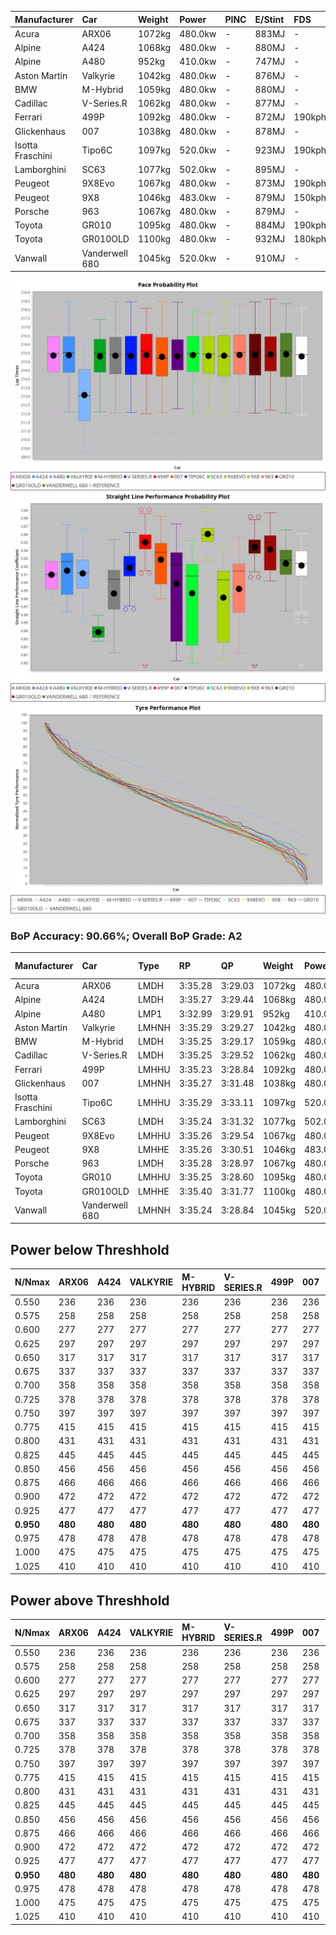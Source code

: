 | Manufacturer     | Car            | Weight | Power   | PINC    | E/Stint | FDS     |
|:-|:-|:-|:-|:-|:-|:-|
| Acura            | ARX06          | 1072kg | 480.0kw |    -    | 883MJ   |    -    |
| Alpine           | A424           | 1068kg | 480.0kw |    -    | 880MJ   |    -    |
| Alpine           | A480           | 952kg  | 410.0kw |    -    | 747MJ   |    -    |
| Aston Martin     | Valkyrie       | 1042kg | 480.0kw |    -    | 876MJ   |    -    |
| BMW              | M-Hybrid       | 1059kg | 480.0kw |    -    | 880MJ   |    -    |
| Cadillac         | V-Series.R     | 1062kg | 480.0kw |    -    | 877MJ   |    -    |
| Ferrari          | 499P           | 1092kg | 480.0kw |    -    | 872MJ   | 190kph  |
| Glickenhaus      | 007            | 1038kg | 480.0kw |    -    | 878MJ   |    -    |
| Isotta Fraschini | Tipo6C         | 1097kg | 520.0kw |    -    | 923MJ   | 190kph  |
| Lamborghini      | SC63           | 1077kg | 502.0kw |    -    | 895MJ   |    -    |
| Peugeot          | 9X8Evo         | 1067kg | 480.0kw |    -    | 873MJ   | 190kph  |
| Peugeot          | 9X8            | 1046kg | 483.0kw |    -    | 879MJ   | 150kph  |
| Porsche          | 963            | 1067kg | 480.0kw |    -    | 879MJ   |    -    |
| Toyota           | GR010          | 1095kg | 480.0kw |    -    | 884MJ   | 190kph  |
| Toyota           | GR010OLD       | 1100kg | 480.0kw |    -    | 932MJ   | 180kph  |
| Vanwall          | Vanderwell 680 | 1045kg | 520.0kw |    -    | 910MJ   |    -    |

![PACECHART](./IMG/AUTO.png)
![STRAIGHTLINEPERFORMANCECHART](./IMG/AUTO_sp.png)
![TYREPERFORMANCECHART](./IMG/AUTO_tw.png)

### BoP Accuracy: 90.66%; Overall BoP Grade: A2
| Manufacturer     | Car            | Type  | RP      | QP      | Weight | Power¹  | Threshhold | PINC    | Power²   | E/Stint | AVG Vmax  | FDS     | RDLC | L/Stint | BOP-Grade | Model Accuracy | Model Points | Match%  | SimDiff |
|:-|:-|:-|:-|:-|:-|:-|:-|:-|:-|:-|:-|:-|:-|:-|:-|:-|:-|:-|:-|
| Acura            | ARX06          | LMDH  | 3:35.28 | 3:29.03 | 1072kg | 480.0kw | 0.0kph     |    -    | 480.00kw |  883MJ  | 313.66kph |    -    | 1.00 | 12      | +A2       | 100.00%        | 996          | 91.92%  | #       |
| Alpine           | A424           | LMDH  | 3:35.27 | 3:29.44 | 1068kg | 480.0kw | 0.0kph     |    -    | 480.00kw |  880MJ  | 314.75kph |    -    | 1.00 | 12      | ~A1       | 99.58%         | 1429         | 97.16%  | #       |
| Alpine           | A480           | LMP1  | 3:32.99 | 3:29.91 |  952kg | 410.0kw | 0.0kph     |    -    | 410.00kw |  747MJ  | 313.65kph |    -    | 0.98 | 11      | -Ω1       | 94.94%         | 1689         | 49.55%  | +0.23   |
| Aston Martin     | Valkyrie       | LMHNH | 3:35.29 | 3:29.27 | 1042kg | 480.0kw | 0.0kph     |    -    | 480.00kw |  876MJ  | 302.66kph |    -    | 1.05 | 12      | +C2       | 100.00%        | 247          | 73.98%  | #       |
| BMW              | M-Hybrid       | LMDH  | 3:35.25 | 3:29.17 | 1059kg | 480.0kw | 0.0kph     |    -    | 480.00kw |  880MJ  | 310.29kph |    -    | 1.02 | 12      | ~A1       | 99.97%         | 2912         | 100.00% | #       |
| Cadillac         | V-Series.R     | LMDH  | 3:35.25 | 3:29.52 | 1062kg | 480.0kw | 0.0kph     |    -    | 480.00kw |  877MJ  | 313.95kph |    -    | 1.01 | 12      | +A2       | 99.49%         | 5225         | 93.49%  | #       |
| Ferrari          | 499P           | LMHHU | 3:35.23 | 3:28.84 | 1092kg | 480.0kw | 0.0kph     |    -    | 480.00kw |  872MJ  | 318.25kph | 190kph  | 1.01 | 12      | ~A1       | 100.00%        | 5378         | 100.00% | #       |
| Glickenhaus      | 007            | LMHNH | 3:35.27 | 3:31.48 | 1038kg | 480.0kw | 0.0kph     |    -    | 480.00kw |  878MJ  | 318.73kph |    -    | 0.96 | 12      | ~A1       | 93.90%         | 2170         | 95.23%  | +1.69   |
| Isotta Fraschini | Tipo6C         | LMHHU | 3:35.29 | 3:33.11 | 1097kg | 520.0kw | 0.0kph     |    -    | 520.00kw |  923MJ  | 314.99kph | 190kph  | 1.02 | 12      | +C1       | 100.00%        | 132          | 78.46%  | +1.44   |
| Lamborghini      | SC63           | LMDH  | 3:35.24 | 3:31.32 | 1077kg | 502.0kw | 0.0kph     |    -    | 502.00kw |  895MJ  | 311.92kph |    -    | 1.03 | 12      | ~A1       | 100.00%        | 784          | 99.84%  | +1.35   |
| Peugeot          | 9X8Evo         | LMHHU | 3:35.26 | 3:29.54 | 1067kg | 480.0kw | 0.0kph     |    -    | 480.00kw |  873MJ  | 322.16kph | 190kph  | 0.99 | 12      | ~A1       | 100.00%        | 1459         | 97.25%  | #       |
| Peugeot          | 9X8            | LMHHE | 3:35.26 | 3:30.51 | 1046kg | 483.0kw | 0.0kph     |    -    | 483.00kw |  879MJ  | 310.44kph | 150kph  | 1.03 | 12      | ~A1       | 99.18%         | 4817         | 95.34%  | -0.31   |
| Porsche          | 963            | LMDH  | 3:35.28 | 3:28.97 | 1067kg | 480.0kw | 0.0kph     |    -    | 480.00kw |  879MJ  | 310.87kph |    -    | 1.01 | 12      | ~A1       | 99.92%         | 14207        | 100.00% | #       |
| Toyota           | GR010          | LMHHU | 3:35.25 | 3:28.60 | 1095kg | 480.0kw | 0.0kph     |    -    | 480.00kw |  884MJ  | 316.25kph | 190kph  | 1.00 | 12      | ~A1       | 99.86%         | 4280         | 99.04%  | #       |
| Toyota           | GR010OLD       | LMHHE | 3:35.40 | 3:31.77 | 1100kg | 480.0kw | 0.0kph     |    -    | 480.00kw |  932MJ  | 317.54kph | 180kph  | 0.99 | 12      | +C1       | 99.46%         | 925          | 79.27%  | +2.17   |
| Vanwall          | Vanderwell 680 | LMHNH | 3:35.24 | 3:28.84 | 1045kg | 520.0kw | 0.0kph     |    -    | 520.00kw |  910MJ  | 322.11kph |    -    | 1.00 | 12      | ~A1       | 95.82%         | 642          | 100.00% | +0.42   |

## Power below Threshhold
| N/Nmax    | ARX06   | A424    | VALKYRIE | M-HYBRID | V-SERIES.R | 499P    | 007     | TIPO6C  | SC63    | 9X8EVO  | 9X8     | 963     | GR010   | GR010OLD | VANDERWELL 680 | ​     | RPM      | A480    |
|:-|:-|:-|:-|:-|:-|:-|:-|:-|:-|:-|:-|:-|:-|:-|:-|:-|:-|:-|
|  0.550    |  236    |  236    |  236     |  236     |  236       |  236    |  236    |  256    |  247    |  236    |  238    |  236    |  236    |  236     |  256           |  ​    |   --     |   -     |
|  0.575    |  258    |  258    |  258     |  258     |  258       |  258    |  258    |  279    |  270    |  258    |  260    |  258    |  258    |  258     |  279           |  ​    |   --     |   -     |
|  0.600    |  277    |  277    |  277     |  277     |  277       |  277    |  277    |  300    |  290    |  277    |  279    |  277    |  277    |  277     |  300           |  ​    |   --     |   -     |
|  0.625    |  297    |  297    |  297     |  297     |  297       |  297    |  297    |  322    |  310    |  297    |  299    |  297    |  297    |  297     |  322           |  ​    |   --     |   -     |
|  0.650    |  317    |  317    |  317     |  317     |  317       |  317    |  317    |  343    |  331    |  317    |  319    |  317    |  317    |  317     |  343           |  ​    |   --     |   -     |
|  0.675    |  337    |  337    |  337     |  337     |  337       |  337    |  337    |  365    |  352    |  337    |  339    |  337    |  337    |  337     |  365           |  ​    |   --     |   -     |
|  0.700    |  358    |  358    |  358     |  358     |  358       |  358    |  358    |  387    |  374    |  358    |  360    |  358    |  358    |  358     |  387           |  ​    |   --     |   -     |
|  0.725    |  378    |  378    |  378     |  378     |  378       |  378    |  378    |  409    |  395    |  378    |  380    |  378    |  378    |  378     |  409           |  ​    |   --     |   -     |
|  0.750    |  397    |  397    |  397     |  397     |  397       |  397    |  397    |  430    |  415    |  397    |  399    |  397    |  397    |  397     |  430           |  ​    |   --     |   -     |
|  0.775    |  415    |  415    |  415     |  415     |  415       |  415    |  415    |  449    |  434    |  415    |  418    |  415    |  415    |  415     |  449           |  ​    |  5000    |  241    |
|  0.800    |  431    |  431    |  431     |  431     |  431       |  431    |  431    |  467    |  451    |  431    |  434    |  431    |  431    |  431     |  467           |  ​    |  5500    |  284    |
|  0.825    |  445    |  445    |  445     |  445     |  445       |  445    |  445    |  482    |  466    |  445    |  448    |  445    |  445    |  445     |  482           |  ​    |  6000    |  318    |
|  0.850    |  456    |  456    |  456     |  456     |  456       |  456    |  456    |  494    |  477    |  456    |  459    |  456    |  456    |  456     |  494           |  ​    |  6500    |  359    |
|  0.875    |  466    |  466    |  466     |  466     |  466       |  466    |  466    |  505    |  487    |  466    |  469    |  466    |  466    |  466     |  505           |  ​    |  7000    |  401    |
|  0.900    |  472    |  472    |  472     |  472     |  472       |  472    |  472    |  512    |  494    |  472    |  475    |  472    |  472    |  472     |  512           |  ​    |  7500    |  411    |
|  0.925    |  477    |  477    |  477     |  477     |  477       |  477    |  477    |  517    |  499    |  477    |  480    |  477    |  477    |  477     |  517           |  ​    |  8000    |  407    |
| **0.950** | **480** | **480** | **480**  | **480**  | **480**    | **480** | **480** | **520** | **502** | **480** | **483** | **480** | **480** | **480**  | **520**        | **​** | **8500** | **410** |
|  0.975    |  478    |  478    |  478     |  478     |  478       |  478    |  478    |  518    |  500    |  478    |  481    |  478    |  478    |  478     |  518           |  ​    |  9000    |  205    |
|  1.000    |  475    |  475    |  475     |  475     |  475       |  475    |  475    |  514    |  497    |  475    |  478    |  475    |  475    |  475     |  514           |  ​    |   --     |   -     |
|  1.025    |  410    |  410    |  410     |  410     |  410       |  410    |  410    |  444    |  429    |  410    |  413    |  410    |  410    |  410     |  444           |  ​    |   --     |   -     |

## Power above Threshhold
| N/Nmax    | ARX06   | A424    | VALKYRIE | M-HYBRID | V-SERIES.R | 499P    | 007     | TIPO6C  | SC63    | 9X8EVO  | 9X8     | 963     | GR010   | GR010OLD | VANDERWELL 680 | ​     | RPM      | A480    |
|:-|:-|:-|:-|:-|:-|:-|:-|:-|:-|:-|:-|:-|:-|:-|:-|:-|:-|:-|
|  0.550    |  236    |  236    |  236     |  236     |  236       |  236    |  236    |  256    |  247    |  236    |  238    |  236    |  236    |  236     |  256           |  ​    |   --     |   -     |
|  0.575    |  258    |  258    |  258     |  258     |  258       |  258    |  258    |  279    |  270    |  258    |  260    |  258    |  258    |  258     |  279           |  ​    |   --     |   -     |
|  0.600    |  277    |  277    |  277     |  277     |  277       |  277    |  277    |  300    |  290    |  277    |  279    |  277    |  277    |  277     |  300           |  ​    |   --     |   -     |
|  0.625    |  297    |  297    |  297     |  297     |  297       |  297    |  297    |  322    |  310    |  297    |  299    |  297    |  297    |  297     |  322           |  ​    |   --     |   -     |
|  0.650    |  317    |  317    |  317     |  317     |  317       |  317    |  317    |  343    |  331    |  317    |  319    |  317    |  317    |  317     |  343           |  ​    |   --     |   -     |
|  0.675    |  337    |  337    |  337     |  337     |  337       |  337    |  337    |  365    |  352    |  337    |  339    |  337    |  337    |  337     |  365           |  ​    |   --     |   -     |
|  0.700    |  358    |  358    |  358     |  358     |  358       |  358    |  358    |  387    |  374    |  358    |  360    |  358    |  358    |  358     |  387           |  ​    |   --     |   -     |
|  0.725    |  378    |  378    |  378     |  378     |  378       |  378    |  378    |  409    |  395    |  378    |  380    |  378    |  378    |  378     |  409           |  ​    |   --     |   -     |
|  0.750    |  397    |  397    |  397     |  397     |  397       |  397    |  397    |  430    |  415    |  397    |  399    |  397    |  397    |  397     |  430           |  ​    |   --     |   -     |
|  0.775    |  415    |  415    |  415     |  415     |  415       |  415    |  415    |  449    |  434    |  415    |  418    |  415    |  415    |  415     |  449           |  ​    |  5000    |  241    |
|  0.800    |  431    |  431    |  431     |  431     |  431       |  431    |  431    |  467    |  451    |  431    |  434    |  431    |  431    |  431     |  467           |  ​    |  5500    |  284    |
|  0.825    |  445    |  445    |  445     |  445     |  445       |  445    |  445    |  482    |  466    |  445    |  448    |  445    |  445    |  445     |  482           |  ​    |  6000    |  318    |
|  0.850    |  456    |  456    |  456     |  456     |  456       |  456    |  456    |  494    |  477    |  456    |  459    |  456    |  456    |  456     |  494           |  ​    |  6500    |  359    |
|  0.875    |  466    |  466    |  466     |  466     |  466       |  466    |  466    |  505    |  487    |  466    |  469    |  466    |  466    |  466     |  505           |  ​    |  7000    |  401    |
|  0.900    |  472    |  472    |  472     |  472     |  472       |  472    |  472    |  512    |  494    |  472    |  475    |  472    |  472    |  472     |  512           |  ​    |  7500    |  411    |
|  0.925    |  477    |  477    |  477     |  477     |  477       |  477    |  477    |  517    |  499    |  477    |  480    |  477    |  477    |  477     |  517           |  ​    |  8000    |  407    |
| **0.950** | **480** | **480** | **480**  | **480**  | **480**    | **480** | **480** | **520** | **502** | **480** | **483** | **480** | **480** | **480**  | **520**        | **​** | **8500** | **410** |
|  0.975    |  478    |  478    |  478     |  478     |  478       |  478    |  478    |  518    |  500    |  478    |  481    |  478    |  478    |  478     |  518           |  ​    |  9000    |  205    |
|  1.000    |  475    |  475    |  475     |  475     |  475       |  475    |  475    |  514    |  497    |  475    |  478    |  475    |  475    |  475     |  514           |  ​    |   --     |   -     |
|  1.025    |  410    |  410    |  410     |  410     |  410       |  410    |  410    |  444    |  429    |  410    |  413    |  410    |  410    |  410     |  444           |  ​    |   --     |   -     |
